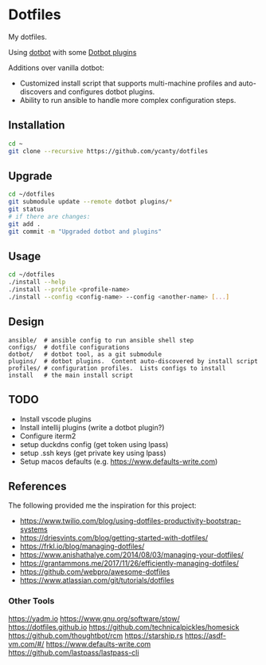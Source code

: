 # Dotfiles

My dotfiles.

Using [dotbot](https://github.com/anishathalye/dotbot) with some
[Dotbot plugins](https://github.com/anishathalye/dotbot/wiki/Plugins)

Additions over vanilla dotbot:

* Customized install script that supports multi-machine profiles and
  auto-discovers and configures dotbot plugins.
* Ability to run ansible to handle more complex configuration steps.

## Installation

```bash
cd ~
git clone --recursive https://github.com/ycanty/dotfiles
```

## Upgrade

```bash
cd ~/dotfiles
git submodule update --remote dotbot plugins/*
git status
# if there are changes:
git add .
git commit -m "Upgraded dotbot and plugins"
```

## Usage

```bash
cd ~/dotfiles
./install --help
./install --profile <profile-name>
./install --config <config-name> --config <another-name> [...]
```

## Design

```
ansible/  # ansible config to run ansible shell step
configs/  # dotfile configurations
dotbot/   # dotbot tool, as a git submodule
plugins/  # dotbot plugins.  Content auto-discovered by install script
profiles/ # configuration profiles.  Lists configs to install
install   # the main install script
```

## TODO

* Install vscode plugins
* Install intellij plugins (write a dotbot plugin?)
* Configure iterm2
* setup duckdns config (get token using lpass)
* setup .ssh keys (get private key using lpass)
* Setup macos defaults (e.g. https://www.defaults-write.com)

## References

The following provided me the inspiration for this project:

* https://www.twilio.com/blog/using-dotfiles-productivity-bootstrap-systems
* https://driesvints.com/blog/getting-started-with-dotfiles/
* https://frkl.io/blog/managing-dotfiles/
* https://www.anishathalye.com/2014/08/03/managing-your-dotfiles/
* https://grantammons.me/2017/11/26/efficiently-managing-dotfiles/
* https://github.com/webpro/awesome-dotfiles
* https://www.atlassian.com/git/tutorials/dotfiles


### Other Tools

https://yadm.io
https://www.gnu.org/software/stow/
https://dotfiles.github.io
https://github.com/technicalpickles/homesick
https://github.com/thoughtbot/rcm
https://starship.rs
https://asdf-vm.com/#/
https://www.defaults-write.com
https://github.com/lastpass/lastpass-cli
